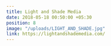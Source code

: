 ```yaml
---
title: Light and Shade Media
date: 2018-05-18 00:50:00 +05:30
position: 8
image: "/uploads/LIGHT_AND_SHADE.jpg"
link: https://lightandshademedia.com/
---
```


